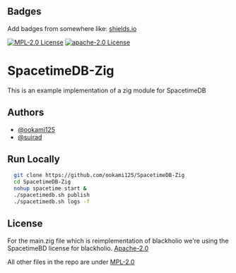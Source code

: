 
## Badges

Add badges from somewhere like: [shields.io](https://shields.io/)

[![MPL-2.0 License](https://img.shields.io/badge/License-MPL--2.0-green.svg)](https://choosealicense.com/licenses/mpl-2.0/) [![apache-2.0 License](https://img.shields.io/badge/License-apache--2.0-yellow.svg)](https://choosealicense.com/licenses/apache-2.0/)


# SpacetimeDB-Zig

This is an example implementation of a zig module for SpacetimeDB


## Authors

- [@ookami125](https://www.github.com/ookami125)
- [@suirad](https://github.com/suirad)


## Run Locally

```bash
  git clone https://github.com/ookami125/SpacetimeDB-Zig
  cd SpacetimeDB-Zig
  nohup spacetime start &
  ./spacetimedb.sh publish
  ./spacetimedb.sh logs -f
```
## License

For the main.zig file which is reimplementation of blackholio we're using the SpacetimeBD license for blackholio.
[Apache-2.0](https://github.com/clockworklabs/Blackholio/blob/master/LICENSE)

All other files in the repo are under [MPL-2.0](https://github.com/ookami125/SpacetimeDB-Zig/blob/master/LICENSE-MPL-2.0)